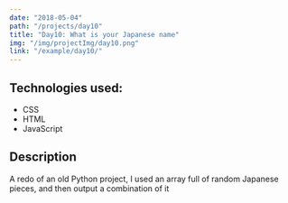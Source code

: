 ```yaml
---
date: "2018-05-04"
path: "/projects/day10"
title: "Day10: What is your Japanese name"
img: "/img/projectImg/day10.png"
link: "/example/day10/"
---
```


## Technologies used:

- CSS
- HTML
- JavaScript

## Description

A redo of an old Python project, I used an array full of random Japanese pieces, and then output a combination of it
